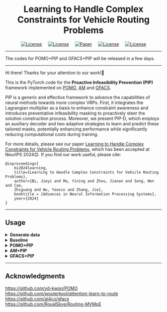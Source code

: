 <h1 align="center"> Learning to Handle Complex Constraints for Vehicle Routing Problems </h1>

<p align="center">
<a href="https://neurips.cc/Conferences/2024"><img alt="License" src="https://img.shields.io/static/v1?label=NeurIPS'24&message=Vancouver&color=purple&style=flat-square"></a>&nbsp;&nbsp;&nbsp;&nbsp;
<a href="https://neurips.cc/virtual/2024/poster/95638"><img alt="License" src="https://img.shields.io/static/v1?label=NeurIPS&message=Poster&color=blue&style=flat-square"></a>&nbsp;&nbsp;&nbsp;&nbsp;
<a href="https://arxiv.org/abs/2410.21066"><img src="https://img.shields.io/static/v1?label=ArXiv&message=PDF&color=red&style=flat-square" alt="Paper"></a>&nbsp;&nbsp;&nbsp;&nbsp;
<a href=""><img alt="License" src="https://img.shields.io/static/v1?label=Download&message=Slides&color=orange&style=flat-square"></a>&nbsp;&nbsp;&nbsp;&nbsp;
<a href="https://github.com/jieyibi/PIP-constraint/blob/main/LICENSE"><img 
alt="License" src="https://img.shields.io/static/v1?label=License&message=MIT&color=rose&style=flat-square"></a>
</p>

---

The codes for POMO+PIP and GFACS+PIP will be released in a few days. 

---

Hi there! Thanks for your attention to our work!🤝

This is the PyTorch code for the **Proactive Infeasibility Prevention (PIP)** 
framework implemented on [POMO](https://github.com/yd-kwon/POMO), [AM](https://github.com/wouterkool/attention-learn-to-route) and [GFACS](https://github.com/ai4co/gfacs).

PIP is a generic and effective framework to advance the capabilities of 
neural methods towards more complex VRPs. First, it integrates the Lagrangian 
multiplier as a basis to enhance constraint awareness and introduces 
preventative infeasibility masking to proactively steer the solution 
construction process. Moreover, we present PIP-D, which employs an auxiliary 
decoder and two adaptive strategies to learn and predict these tailored 
masks, potentially enhancing performance while significantly reducing 
computational costs during training. 

For more details, please see our paper [Learning to Handle Complex 
Constraints for Vehicle Routing Problems](), which has been accepted at 
NeurIPS 2024😊. If you find our work useful, please cite:

```
@inproceedings{
    bi2024learning,
    title={Learning to Handle Complex Constraints for Vehicle Routing Problems},
    author={Bi, Jieyi and Ma, Yining and Zhou, Jianan and Song, Wen and Cao, 
    Zhiguang and Wu, Yaoxin and Zhang, Jie},
    booktitle = {Advances in Neural Information Processing Systems},
    year={2024}
}
```

---

## Usage

<details>
    <summary><strong>Generate data</strong></summary>

For evaluation, you can use our [provided datasets](https://github.com/jieyibi/PIP-constraint/tree/main/data) or generate data by running the following command under the `./POMO+PIP/` directory:

```shell
# Default: --problem_size=50 --problem="ALL" --hardness="hard"
python generate_data.py --problem={PROBLEM} --problem_size={PROBLEM_SIZE} --hardness={HARDNESS}
```

</details>


<details>
    <summary><strong>Baseline</strong></summary>

#### 1. LKH3 

```shell
# Default: --problem="TSPTW" --datasets="../data/TSPTW/tsptw50_medium.pkl"
python LKH_baseline.py --problem={PROBLEM} --datasets={DATASET_PATH} -n=10000 -runs=1 -max_trials=10000
```


#### 2. OR-Tool
```shell
# Default: --problem="TSPTW" --datasets="../data/TSPTW/tsptw50_medium.pkl"
python OR-Tools_baseline.py --problem={PROBLEM} --datasets={DATASET_PATH} -n=10000 -timelimit=20 
# Optional arguments: `--cal_gap --optimal_solution_path={OPTIMAL_SOLUTION_PATH}`
```



#### 3. Greedy
##### 3.1 Greedy-L
```shell
# Default: --problem="TSPTW" --datasets="../data/TSPTW/tsptw50_medium.pkl"
python greedy_parallel.py --problem={PROBLEM} --datasets={DATASET_PATH} --heuristics="length"
# Optional arguments: `--cal_gap --optimal_solution_path={OPTIMAL_SOLUTION_PATH}`
```

##### 3.2 Greedy-C
```shell
# Default: --problem="TSPTW" --datasets="../data/TSPTW/tsptw50_medium.pkl" 
python greedy_parallel.py --problem={PROBLEM} --datasets={DATASET_PATH} --heuristics="constraint"
# Optional arguments: `--cal_gap --optimal_solution_path={OPTIMAL_SOLUTION_PATH}`
```

</details>

<details>
    <summary><strong>POMO+PIP</strong></summary>

Code is not ready yet. It will be available soon.

</details>

<details>
    <summary><strong>AM+PIP</strong></summary>

## Train

```shell
# Default: --graph_size=50 --hardness=hard --CUDA_VISIBLE_ID=0

# 1. AM*
python run.py --graph_size={PROBLEM_SIZE} --hardness={HARDNESS}

# 2. AM* + PIP
python run.py --graph_size={PROBLEM_SIZE} --hardness={HARDNESS} --generate_PI_mask

# 3. AM* + PIP-D
python run.py --graph_size={PROBLEM_SIZE} --hardness={HARDNESS} --generate_PI_mask --pip_decoder

# Note: If you want to resume, please add arguments: --pip_checkpoint and --resume
```

## Evaluation

For evaluation, please download the data or generate datasets first. 
Pretrained models are provided in the folder `./pretrained/`.

```shell
# Default: --graph_size=50 --hardness=hard --CUDA_VISIBLE_ID=0

# 1. AM*

# If you want to evaluate on your own dataset,
python eval.py --datasets={DATASET} --model={MODEL_PATH}
# Optional: add `--val_solution_path` to calculate optimality gap.

# If you want to evaluate on the provided dataset,
python eval.py --graph_size={PROBLEM_SIZE} --hardness={HARDNESS} --model={MODEL_PATH}

# 2. AM* + PIP(-D)

# If you want to evaluate on your own dataset,
python eval.py --datasets={DATASET} --model={MODEL_PATH} --generate_PI_mask
# Optional: add `--val_solution_path` to calculate optimality gap.

# If you want to evaluate on the provided dataset,
python eval.py --graph_size={PROBLEM_SIZE} --hardness={HARDNESS} --model={MODEL_PATH} --generate_PI_mask


# Please set your own `--eval_batch_size` based on your GPU memory constraint.
```

</details>

<details>
    <summary><strong>GFACS+PIP</strong></summary>

Code is not ready yet. It will be available soon.

</details>


---

## Acknowledgments
https://github.com/yd-kwon/POMO  
https://github.com/wouterkool/attention-learn-to-route  
https://github.com/ai4co/gfacs  
https://github.com/RoyalSkye/Routing-MVMoE
